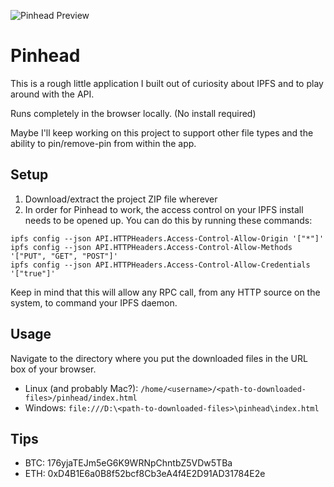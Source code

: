 ![Pinhead Preview](http://i.imgur.com/kxDj7af.png)

# Pinhead
This is a rough little application I built out of curiosity about IPFS and to play around with the API.

Runs completely in the browser locally. (No install required)

Maybe I'll keep working on this project to support other file types and the ability to pin/remove-pin from within the app.

## Setup
1. Download/extract the project ZIP file wherever
2. In order for Pinhead to work, the access control on your IPFS install needs to be opened up. You can do this by running these commands:
```
ipfs config --json API.HTTPHeaders.Access-Control-Allow-Origin '["*"]'
ipfs config --json API.HTTPHeaders.Access-Control-Allow-Methods '["PUT", "GET", "POST"]'
ipfs config --json API.HTTPHeaders.Access-Control-Allow-Credentials '["true"]'
```
Keep in mind that this will allow any RPC call, from any HTTP source on the system, to command your IPFS daemon.

## Usage
Navigate to the directory where you put the downloaded files in the URL box of your browser.
* Linux (and probably Mac?): `/home/<username>/<path-to-downloaded-files>/pinhead/index.html`
* Windows: `file:///D:\<path-to-downloaded-files>\pinhead\index.html`

## Tips
* BTC: 176yjaTEJm5eG6K9WRNpChntbZ5VDw5TBa
* ETH: 0xD4B1E6a0B8f52bcf8Cb3eA4f4E2D91AD31784E2e
